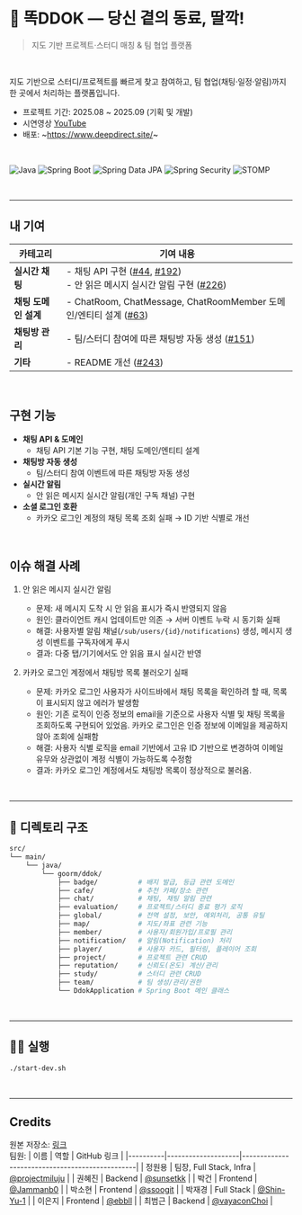 # 📖 똑DDOK — 당신 곁의 동료, 딸깍!

> 지도 기반 프로젝트·스터디 매칭 & 팀 협업 플랫폼 

<br />

지도 기반으로 스터디/프로젝트를 빠르게 찾고 참여하고, 팀 협업(채팅·일정·알림)까지 한 곳에서 처리하는 플랫폼입니다.   

- 프로젝트 기간: 2025.08 ~ 2025.09 (기획 및 개발)   
- 시연영상 [YouTube](https://youtu.be/tJxeeBno15E?si=37zNZ9FemquKkHhN)   
- 배포: ~https://www.deepdirect.site/~   

<br />

![Java](https://img.shields.io/badge/Java_17-007396?logo=openjdk&logoColor=white)
![Spring Boot](https://img.shields.io/badge/Spring_Boot_3-6DB33F?logo=springboot&logoColor=white)
![Spring Data JPA](https://img.shields.io/badge/Spring_Data_JPA-59666C?logo=spring&logoColor=white)
![Spring Security](https://img.shields.io/badge/Spring_Security-6DB33F?logo=springsecurity&logoColor=white)
![STOMP](https://img.shields.io/badge/STOMP_WebSocket-010101?logo=websocket&logoColor=white)

<br />

---

## 내 기여
| 카테고리 | 기여 내용 |
| --- | --- |
| **실시간 채팅** | - 채팅 API 구현 ([#44](https://github.com/DeepDirect/ddok-be/pull/44), [#192](https://github.com/DeepDirect/ddok-be/pull/192))<br>- 안 읽은 메시지 실시간 알림 구현 ([#226](https://github.com/DeepDirect/ddok-be/pull/226)) |
| **채팅 도메인 설계** | - ChatRoom, ChatMessage, ChatRoomMember 도메인/엔티티 설계 ([#63](https://github.com/DeepDirect/ddok-be/pull/63)) |
| **채팅방 관리** | - 팀/스터디 참여에 따른 채팅방 자동 생성 ([#151](https://github.com/DeepDirect/ddok-be/pull/151)) |
| **기타** | - README 개선 ([#243](https://github.com/DeepDirect/ddok-be/pull/243)) |


<br />

## 구현 기능
- **채팅 API & 도메인**
  - 채팅 API 기본 기능 구현, 채팅 도메인/엔티티 설계
- **채팅방 자동 생성**
  - 팀/스터디 참여 이벤트에 따른 채팅방 자동 생성
- **실시간 알림**
  - 안 읽은 메시지 실시간 알림(개인 구독 채널) 구현
- **소셜 로그인 호환**
  - 카카오 로그인 계정의 채팅 목록 조회 실패 → ID 기반 식별로 개선


<br />

## 이슈 해결 사례

1) 안 읽은 메시지 실시간 알림
   - 문제: 새 메시지 도착 시 안 읽음 표시가 즉시 반영되지 않음
   - 원인: 클라이언트 캐시 업데이트만 의존 → 서버 이벤트 누락 시 동기화 실패
   - 해결: 사용자별 알림 채널(`/sub/users/{id}/notifications`) 생성, 메시지 생성 이벤트를 구독자에게 푸시
   - 결과: 다중 탭/기기에서도 안 읽음 표시 실시간 반영   

2) 카카오 로그인 계정에서 채팅방 목록 불러오기 실패
   - 문제: 카카오 로그인 사용자가 사이드바에서 채팅 목록을 확인하려 할 때, 목록이 표시되지 않고 에러가 발생함
   - 원인: 기존 로직이 인증 정보의 email을 기준으로 사용자 식별 및 채팅 목록을 조회하도록 구현되어 있었음. 카카오 로그인은 인증 정보에 이메일을 제공하지 않아 조회에 실패함
   - 해결: 사용자 식별 로직을 email 기반에서 고유 ID 기반으로 변경하여 이메일 유무와 상관없이 계정 식별이 가능하도록 수정함
   - 결과: 카카오 로그인 계정에서도 채팅방 목록이 정상적으로 불러옴.

<br/>

---

## 📁 디렉토리 구조

```bash
src/
└── main/
    └── java/
        └── goorm/ddok/
            ├── badge/          # 배지 발급, 등급 관련 도메인
            ├── cafe/           # 추천 카페/장소 관련
            ├── chat/           # 채팅, 채팅 알림 관련
            ├── evaluation/     # 프로젝트/스터디 종료 평가 로직
            ├── global/         # 전역 설정, 보안, 예외처리, 공통 유틸
            ├── map/            # 지도/좌표 관련 기능
            ├── member/         # 사용자/회원가입/프로필 관리
            ├── notification/   # 알림(Notification) 처리
            ├── player/         # 사용자 카드, 필터링, 플레이어 조회
            ├── project/        # 프로젝트 관련 CRUD
            ├── reputation/     # 신뢰도(온도) 계산/관리
            ├── study/          # 스터디 관련 CRUD
            ├── team/           # 팀 생성/관리/권한
            └── DdokApplication # Spring Boot 메인 클래스
```

<br />

---

## 🏃‍➡️ 실행
```bash
./start-dev.sh
```

<br/>

---

## Credits
원본 저장소: [링크](https://github.com/DeepDirect/ddok-be)   
팀원:
| 이름      | 역할                 | GitHub 링크                                     |
|----------|--------------------|------------------------------------------------|
| 정원용     | 팀장, Full Stack, Infra    | [@projectmiluju](https://github.com/jihun-dev) |
| 권혜진     | Backend            | [@sunsetkk](https://github.com/sunsetkk)       |
| 박건      | Frontend            | [@Jammanb0](https://github.com/Jammanb0)       |
| 박소현     | Frontend           | [@ssoogit](https://github.com/ssoogit)         |
| 박재경     | Full Stack  | [@Shin-Yu-1](https://github.com/Shin-Yu-1) |
| 이은지     | Frontend           | [@ebbll](https://github.com/ebbll)             |
| 최범근     | Backend            | [@vayaconChoi](https://github.com/vayaconChoi) |
